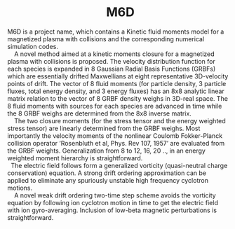 #                                    M6D <br>

M6D is a project name, which contains a Kinetic fluid moments model for a magnetized plasma with collisions and the corresponding numerical simulation codes. <br>
    
A novel method aimed at a kinetic moments closure for a magnetized plasma with collisions is proposed. The velocity distribution function for each species is expanded in 8 Gaussian Radial Basis Functions (GRBFs) which are essentially drifted Maxwellians at eight representative 3D-velocity points of drift. The vector of 8 fluid moments (for particle density, 3 particle fluxes, total energy density, and 3 energy fluxes) has an  8x8 analytic linear matrix relation to the vector of 8 GRBF density weighs in 3D-real space. The 8 fluid moments with sources for each species are advanced in time while the 8 GRBF weighs are determined from the 8x8 inverse matrix.  <br>
    
The two closure moments (for the stress tensor and the energy weighted stress tensor) are linearly determined from the GRBF weighs. Most importantly the velocity moments of the nonlinear Coulomb Fokker-Planck collision operator ‘Rosenbluth et al, Phys. Rev 107, 1957’ are evaluated from the GRBF weights. Generalization from 8 to 12, 16, 20 .., in an energy weighted moment hierarchy is straightforward.<br>
  
The electric field follows form a generalized vorticity (quasi-neutral charge conservation) equation. A strong drift ordering approximation can be applied to eliminate any spuriously unstable high frequency cyclotron motions. <br>
    
A novel weak drift ordering two-time step scheme avoids the vorticity equation by following ion cyclotron motion in time to get the electric field with ion gyro-averaging.  Inclusion of low-beta magnetic perturbations is straightforward.



